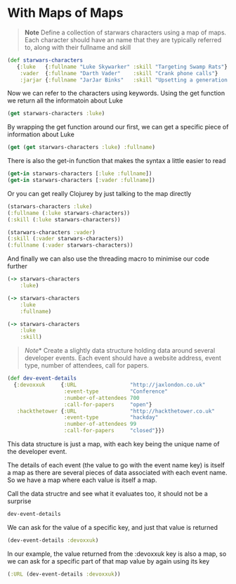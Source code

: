 # With Maps of Maps

> **Note** Define a collection of starwars characters using a map of maps.  Each character should have an name that they are typically referred to, along with their fullname and skill

<!--sec data-title="Reveal answer" data-id="answer001" data-collapse=true ces-->

```clojure
(def starwars-characters
   {:luke   {:fullname "Luke Skywarker" :skill "Targeting Swamp Rats"}
    :vader  {:fullname "Darth Vader"    :skill "Crank phone calls"}
    :jarjar {:fullname "JarJar Binks"   :skill "Upsetting a generation of fans"}})
```

Now we can refer to the characters using keywords.  Using the get function we return all the informatoin about Luke

```clojure
(get starwars-characters :luke)
```

By wrapping the get function around our first, we can get a specific piece of information about Luke

```clojure
(get (get starwars-characters :luke) :fullname)
```

There is also the get-in function that makes the syntax a little easier to read

```clojure
(get-in starwars-characters [:luke :fullname])
(get-in starwars-characters [:vader :fullname])
```

Or you can get really Clojurey by just talking to the map directly

```clojure
(starwars-characters :luke)
(:fullname (:luke starwars-characters))
(:skill (:luke starwars-characters))

(starwars-characters :vader)
(:skill (:vader starwars-characters))
(:fullname (:vader starwars-characters))
```

And finally we can also use the threading macro to minimise our code further

```clojure
(-> starwars-characters
    :luke)

(-> starwars-characters
    :luke
    :fullname)

(-> starwars-characters
    :luke
    :skill)
```
<!--endsec-->

> *Note** Create a slightly  data structure holding data around several developer events.  Each event should have a website address, event type, number of attendees, call for papers.

<!--sec data-title="Reveal answer" data-id="answer002" data-collapse=true ces-->

```clojure
(def dev-event-details
  {:devoxxuk     {:URL                 "http://jaxlondon.co.uk"
                  :event-type          "Conference"
                  :number-of-attendees 700
                  :call-for-papers     "open"}
   :hackthetower {:URL                 "http://hackthetower.co.uk"
                  :event-type          "hackday"
                  :number-of-attendees 99
                  :call-for-papers     "closed"}})
```

This data structure is just a map, with each key being the unique name of the developer event.

The details of each event (the value to go with the event name key) is itself a map as there are several pieces of data associated with each event name.
So we have a map where each value is itself a map.

Call the data structre and see what it evaluates too, it should not be a surprise

```clojure
dev-event-details
```

We can ask for the value of a specific key, and just that value is returned

```clojure
(dev-event-details :devoxxuk)
```

In our example, the value returned from the :devoxxuk key is also a map, so we can ask for a specific part of that map value by again using its key

```clojure
(:URL (dev-event-details :devoxxuk))
```

<!--endsec-->
